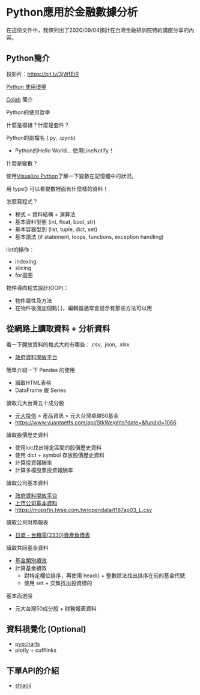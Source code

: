 # Python應用於金融數據分析

在這份文件中，我條列出了2020/09/04預計在台灣金融研訓院特約講座分享的內容。

## Python簡介

投影片：https://bit.ly/3jWfEtR

[Python 使用環境](https://ipython.org/ipython-doc/3/development/how_ipython_works.html
)

[Colab](https://colab.research.google.com/) 簡介

Python的使用哲學

什麼是模組？什麼是套件？

Python的副檔名 (.py, .ipynb)	
* Python的Hello World… 使用LineNotify！

什麼是變數？

使用[Visualize Python](http://www.pythontutor.com/visualize.html#mode=edit)了解一下變數在記憶體中的狀況。

用 type() 可以看變數裡面有什麼樣的資料！

怎麼寫程式？
* 程式 = 資料結構 + 演算法
* 基本資料型態 (int, float, bool, str)
* 基本容器型別 (list, tuple, dict, set)
* 基本語法 (if statement, loops, functions, exception handling)

list的操作：
* indexing
* slicing
* for迴圈

物件導向程式設計(OOP)：

* 物件屬性及方法
* 在物件後面加個點(.)，編輯器通常會提示有那些方法可以用

## 從網路上讀取資料 + 分析資料

看一下開放資料的格式大約有哪些：.csv, .json, .xlsx

* [政府資料開放平台](https://data.gov.tw/)

簡單介紹一下 Pandas 的使用

* 讀取HTML表格
* DataFrame 跟 Series

讀取元大台灣五十成分股

* [元大投信](https://www.yuantaetfs.com/#/Home/Index) > 產品資訊 > 元大台灣卓越50基金
* https://www.yuantaetfs.com/api/StkWeights?date=&fundid=1066

讀取股價歷史資料

* 使用loc找出特定區間的股價歷史資料
* 使用 dict + symbol 存放股價歷史資料
* 計算投資報酬率
* 計算多檔股票投資報酬率

讀取公司基本資料

* [政府資料開放平台](https://data.gov.tw/)
* [上市公司基本資料](https://data.gov.tw/datasets/search?qs=%E4%B8%8A%E5%B8%82%E5%85%AC%E5%8F%B8%E5%9F%BA%E6%9C%AC%E8%B3%87%E6%96%99)
* https://mopsfin.twse.com.tw/opendata/t187ap03_L.csv

讀取公司財務報表

* [日盛 - 台積電(2330)資產負債表](http://jsjustweb.jihsun.com.tw/z/zc/zcp/zcpb/zcpb_2330.djhtm)

讀取共同基金資料

* [基金類別績效](https://www.sitca.org.tw/ROC/Industry/IN2421.aspx)
* 計算基金績效
  * 對特定欄位排序，再使用 head() + 整數除法找出排序在前的基金代號
  * 使用 set + 交集找出投資標的

基本面選股

* 元大台灣50成分股 + 財務報表資料

## 資料視覺化 (Optional)

* [pyecharts](https://github.com/pyecharts/pyecharts)
* plotly + cufflinks

## 下單API的介紹

* [shiaoji](https://sinotrade.github.io/)
